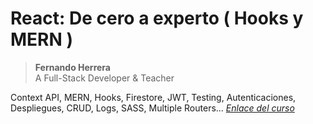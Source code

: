 # React: De cero a experto ( Hooks y MERN )
> **Fernando Herrera**  
> A Full-Stack Developer & Teacher

Context API, MERN, Hooks, Firestore, JWT, Testing, Autenticaciones, Despliegues, CRUD, Logs, SASS, Multiple Routers...
[_Enlace del curso_](https://www.udemy.com/course/react-cero-experto/) 